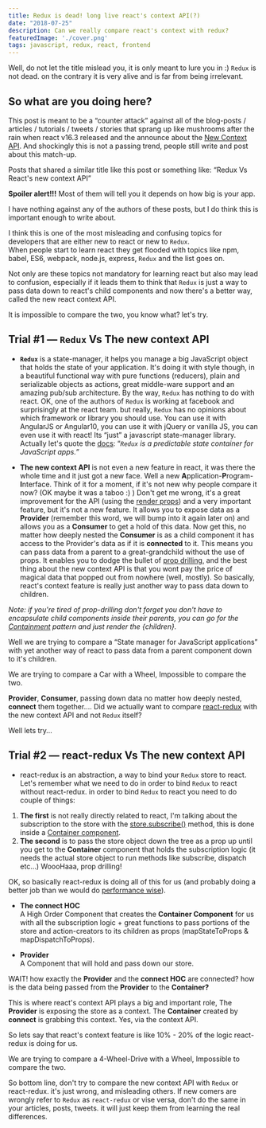 ```yaml
---
title: Redux is dead! long live react's context API(?)
date: "2018-07-25"
description: Can we really compare react's context with redux?
featuredImage: './cover.png'
tags: javascript, redux, react, frontend
---
```


Well, do not let the title mislead you, it is only meant to lure you in :) 
`Redux` is not dead. on the contrary it is very alive and is far from being irrelevant.

## So what are you doing here?

This post is meant to be a “counter attack” against all of the blog-posts / articles / tutorials / tweets / stories that sprang up like mushrooms after the rain when react v16.3 released and the announce about the [New Context API](https://reactjs.org/blog/2018/03/29/react-v-16-3.html).
And shockingly this is not a passing trend, people still write and post about this match-up.

Posts that shared a similar title like this post or something like:
“Redux Vs React's new context API”

**Spoiler alert!!!**
Most of them will tell you it depends on how big is your app.

I have nothing against any of the authors of these posts, but I do think this is important enough to write about.

I think this is one of the most misleading and confusing topics for developers that are either new to react or new to `Redux`.   
When people start to learn react they get flooded with topics like npm, babel, ES6, webpack, node.js, express, `Redux` and the list goes on.

Not only are these topics not mandatory for learning react but also may lead to confusion, especially if it leads them to think that `Redux` is just a way to pass data down to react's child components and now there's a better way, called the new react context API.

It is impossible to compare the two, you know what? let's try.

## Trial #1 — `Redux` Vs The new context API

* **`Redux`** is a state-manager, it helps you manage a big JavaScript object that holds the state of your application.
It's doing it with style though, in a beautiful functional way with pure functions (reducers), plain and serializable objects as actions, great middle-ware support and an amazing pub/sub architecture.
By the way, `Redux` has nothing to do with react. OK, one of the authors of `Redux` is working at facebook and surprisingly at the react team. but really, `Redux` has no opinions about which framework or library you should use.
You can use it with AngularJS or Angular10, you can use it with jQuery or vanilla JS, you can even use it with react! Its “just” a javascript state-manager library.
Actually let's quote the [docs](https://redux.js.org/):
“*`Redux` is a predictable state container for JavaScript apps.”*

* **The new context API** is not even a new feature in react, it was there the whole time and it just got a new face. Well a new **A**pplication-**P**rogram-**I**nterface. Think of it for a moment, if it's not new why people compare it now? (OK maybe it was a taboo :) )
Don't get me wrong, it's a great improvement for the API (using the [render props](https://reactjs.org/docs/render-props.html)) and a very important feature, but it's not a new feature.
It allows you to expose data as a **Provider** (remember this word, we will bump into it again later on) and allows you as a **Consumer** to get a hold of this data.
Now get this, no matter how deeply nested the **Consumer** is as a child component it has access to the Provider's data as if it is **connected** to it. This means you can pass data from a parent to a great-grandchild without the use of props.
It enables you to dodge the bullet of [prop drilling](https://blog.kentcdodds.com/prop-drilling-bb62e02cb691), and the best thing about the new context API is that you wont pay the price of magical data that popped out from nowhere (well, mostly).
So basically, react's context feature is really just another way to pass data down to children.

*Note: if you're tired of prop-drilling don't forget you don't have to encapsulate child components inside their parents, you can go for the [Containment](https://reactjs.org/docs/composition-vs-inheritance.html#containment) pattern and just render the {children}.*

Well we are trying to compare a “State manager for JavaScript applications” with yet another way of react to pass data from a parent component down to it's children.

We are trying to compare a Car with a Wheel, Impossible to compare the two.

**Provider**, **Consumer**, passing down data no matter how deeply nested, **connect** them together…. Did we actually want to compare [react-redux](https://redux.js.org/basics/usage-with-react) with the new context API and not `Redux` itself?

Well lets try…

## Trial #2 — react-redux Vs The new context API

* react-redux is an abstraction, a way to bind your `Redux` store to react.
Let's remember what we need to do in order to bind `Redux` to react without react-redux.
in order to bind `Redux` to react you need to do couple of things:
1. **The first** is not really directly related to react, I'm talking about the subscription to the store with the [store.subscribe()](https://redux.js.org/api-reference/store#subscribe-listener) method, this is done inside a [Container component](https://redux.js.org/basics/usage-with-react#implementing-container-components).
2. **The second** is to pass the store object down the tree as a prop up until you get to the **Container** component that holds the subscription logic (it needs the actual store object to run methods like subscribe, dispatch etc…)
WoooHaaa, prop drilling!

OK, so basically react-redux is doing all of this for us (and probably doing a better job than we would do [performance wise](https://redux.js.org/basics/usage-with-react#presentational-and-container-components)).

* **The connect HOC**  
A High Order Component that creates the **Container Component** for us with all the subscription logic + great functions to pass portions of the store and action-creators to its children as props (mapStateToProps & mapDispatchToProps).

* **Provider**  
A Component that will hold and pass down our store.

WAIT! how exactly the **Provider** and the **connect HOC** are connected? how is the data being passed from the **Provider** to the **Container?**

This is where react's context API plays a big and important role,
The **Provider** is exposing the store as a context.
The **Container** created by **connect** is grabbing this context.
Yes, via the context API.

So lets say that react's context feature is like 10% - 20% of the logic react-redux is doing for us.

We are trying to compare a 4-Wheel-Drive with a Wheel, Impossible to compare the two.

So bottom line, don't try to compare the new context API with `Redux` or react-redux. it's just wrong, and misleading others.
If new comers are wrongly refer to `Redux` as `react-redux` or vise versa, don't do the same in your articles, posts, tweets. it will just keep them from learning the real differences.
